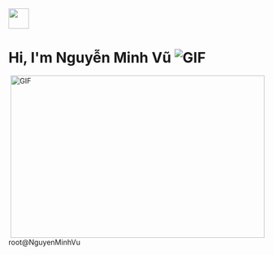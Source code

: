## <img height="40" src="https://i.pinimg.com/originals/51/d7/f0/51d7f0ec86a2bc9af34ecdef74919922.gif"/>
# Hi, I'm Nguyễn Minh Vũ <img alt="GIF" src="https://www.elle.vn/wp-content/uploads/2017/07/25/hinh-anh-dep-1.jpg">

<img align="right" alt="GIF" src="https://i.pinimg.com/originals/51/d7/f0/51d7f0ec86a2bc9af34ecdef74919922.gif" width="500" height="320" />

root@NguyenMinhVu
